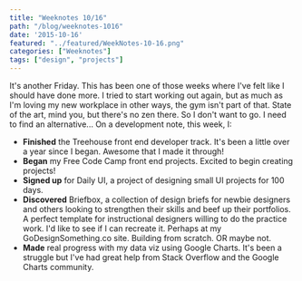 ```yaml
---
title: "Weeknotes 10/16"
path: "/blog/weeknotes-1016"
date: '2015-10-16'
featured: "../featured/WeekNotes-10-16.png"
categories: ["Weeknotes"]
tags: ["design", "projects"]
---
```


It's another Friday. This has been one of those weeks where I've felt like I should have done more. I tried to start working out again, but as much as I'm loving my new workplace in other ways, the gym isn't part of that. State of the art, mind you, but there's no zen there. So I don't want to go. I need to find an alternative... On a development note, this week, I:

*   **Finished** the Treehouse front end developer track. It's been a little over a year since I began. Awesome that I made it through!
*   **Began** my Free Code Camp front end projects. Excited to begin creating projects!
*   **Signed up** for Daily UI, a project of designing small UI projects for 100 days.
*   **Discovered** Briefbox, a collection of design briefs for newbie designers and others looking to strengthen their skills and beef up their portfolios. A perfect template for instructional designers willing to do the practice work. I'd like to see if I can recreate it. Perhaps at my GoDesignSomething.co site. Building from scratch. OR maybe not.
*   **Made** real progress with my data viz using Google Charts. It's been a struggle but I've had great help from Stack Overflow and the Google Charts community.
